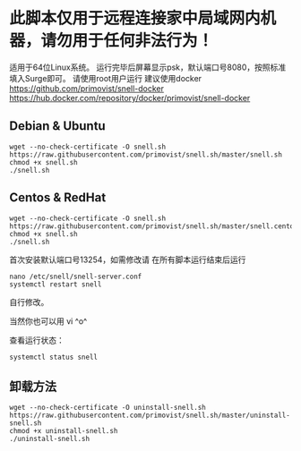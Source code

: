 # 此脚本仅用于远程连接家中局域网内机器，请勿用于任何非法行为！
适用于64位Linux系统。
运行完毕后屏幕显示psk，默认端口号8080，按照标准填入Surge即可。
请使用root用户运行
建议使用docker
https://github.com/primovist/snell-docker
https://hub.docker.com/repository/docker/primovist/snell-docker

## Debian & Ubuntu

```
wget --no-check-certificate -O snell.sh https://raw.githubusercontent.com/primovist/snell.sh/master/snell.sh
chmod +x snell.sh
./snell.sh
```

## Centos & RedHat

```
wget --no-check-certificate -O snell.sh https://raw.githubusercontent.com/primovist/snell.sh/master/snell.centos.sh
chmod +x snell.sh
./snell.sh
```

首次安装默认端口号13254，如需修改请
在所有脚本运行结束后运行

```
nano /etc/snell/snell-server.conf
systemctl restart snell
```

自行修改。

当然你也可以用 vi ^o^

查看运行状态：

```
systemctl status snell
```

## 卸载方法

```
wget --no-check-certificate -O uninstall-snell.sh https://raw.githubusercontent.com/primovist/snell.sh/master/uninstall-snell.sh
chmod +x uninstall-snell.sh
./uninstall-snell.sh
```
